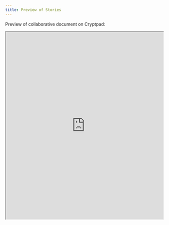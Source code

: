 ```yaml
---
title: Preview of Stories
---
```




Preview of collaborative document on Cryptpad:

<iframe width="100%" height="600" src="https://cryptpad.fr/code/#/2/code/view/JsACApIBhzFJDqtWtQ8RaNMODN3wrcn1x9c4NKblI+g/embed/"></iframe>
